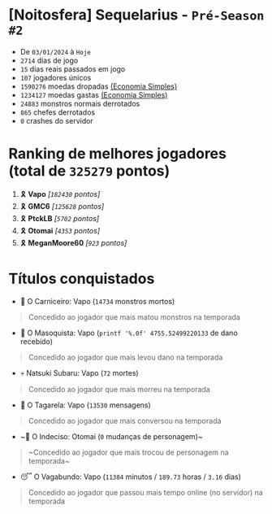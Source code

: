 # [Noitosfera] Sequelarius - `Pré-Season #2`
- De `03/01/2024` à `Hoje`
- `2714` dias de jogo
- `15` dias reais passados em jogo
- `107` jogadores únicos
- `1590276` moedas dropadas [(Economia Simples)](https://github.com/otomay/Economia-Simples)
- `1234127` moedas gastas [(Economia Simples)](https://github.com/otomay/Economia-Simples)
- `24883` monstros normais derrotados
- `865` chefes derrotados
- `0` crashes do servidor

# Ranking de melhores jogadores (total de `325279` pontos)
1. 🎗️ **Vapo** *[`182430` pontos]*
2. 🎗️ **GMC6** *[`125628` pontos]*
3. 🎗️ **PtckLB** *[`5702` pontos]*
4. 🎗️ **Otomai** *[`4353` pontos]*
5. 🎗️ **MeganMoore60** *[`923` pontos]*

# Títulos conquistados
- 👹 O Carniceiro: Vapo (`14734` monstros mortos)
> Concedido ao jogador que mais matou monstros na temporada
- 🥵 O Masoquista: Vapo (`printf '%.0f' 4755.52499220133` de dano recebido)
> Concedido ao jogador que mais levou dano na temporada
- 💀 Natsuki Subaru: Vapo (`72` mortes)
> Concedido ao jogador que mais morreu na temporada
- 🦜 O Tagarela: Vapo (`13530` mensagens)
> Concedido ao jogador que mais conversou na temporada
- ~🤔 O Indeciso: Otomai (`0` mudanças de personagem)~
> ~Concedido ao jogador que mais trocou de personagem na temporada~
- 😴 O Vagabundo: Vapo (`11384` minutos / `189.73` horas / `3.16` dias)
> Concedido ao jogador que passou mais tempo online (no servidor) na temporada
